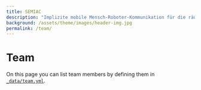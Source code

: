 ```yaml
---
title: SEMIAC 
description: "Implizite mobile Mensch-Roboter-Kommunikation für die räumliche Handlungskoordination mit aktionsspezifischer semantischer Umgebungsmodellierung"
background: /assets/theme/images/header-img.jpg
permalink: /team/
---
```


# Team

On this page you can list team members by defining them in [`_data/team.yml`](https://raw.githubusercontent.com/peterdesmet/petridish/main/_data/team.yml).
